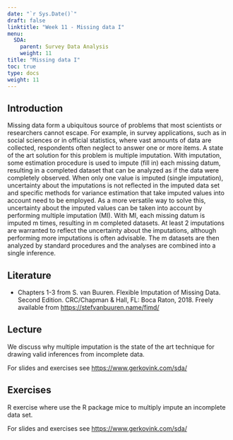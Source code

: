 ```yaml
---
date: "`r Sys.Date()`"
draft: false
linktitle: "Week 11 - Missing data I"
menu:
  SDA:
    parent: Survey Data Analysis
    weight: 11
title: "Missing data I"
toc: true
type: docs
weight: 11
---
```


## Introduction

Missing data form a ubiquitous source of problems that most scientists or researchers cannot escape. For example, in survey applications, such as in social sciences or in official statistics, where vast amounts of data are collected, respondents often neglect to answer one or more items. A state of the art solution for this problem is multiple imputation. With imputation, some estimation procedure is used to impute (fill in) each missing datum, resulting in a completed dataset that can be analyzed as if the data were completely observed. When only one value is imputed (single imputation), uncertainty about the imputations is not reflected in the imputed data set and specific methods for variance estimation that take imputed values into account need to be employed. As a more versatile way to solve this, uncertainty about the imputed values can be taken into account by performing multiple imputation (MI). With MI, each missing datum is imputed m times, resulting in m completed datasets. At least 2 imputations are warranted to reflect the uncertainty about the imputations, although performing more imputations is often advisable. The m datasets are then analyzed by standard procedures and the analyses are combined into a single inference.

## Literature

- Chapters 1-3 from S. van Buuren. Flexible Imputation of Missing Data. Second Edition. CRC/Chapman & Hall, FL: Boca Raton, 2018. Freely available from https://stefvanbuuren.name/fimd/

## Lecture
We discuss why multiple imputation is the state of the art technique for drawing valid inferences from incomplete data.

For slides and exercises see https://www.gerkovink.com/sda/

## Exercises
R exercise where use the R package mice to multiply impute an incomplete data set. 

For slides and exercises see https://www.gerkovink.com/sda/

